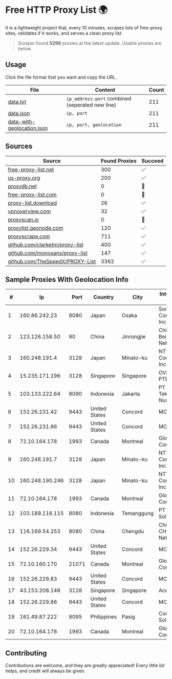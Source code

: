 
# Free HTTP Proxy List 🌍

It is a lightweight project that, every 10 minutes, scrapes lots of free-proxy sites, validates if it works, and serves a clean proxy list.


> Scraper found **5298** proxies at the latest update. Usable proxies are below.

## Usage

Click the file format that you want and copy the URL.


|File|Content|Count|
|----|-------|-----|
|[data.txt](https://raw.githubusercontent.com/themiralay/Proxy-List-World/master/data.txt)|`ip_address:port` combined (seperated new line)|211|
|[data.json](https://raw.githubusercontent.com/themiralay/Proxy-List-World/master/data.json)|`ip, port`|211|
|[data-with-geolocation.json](https://raw.githubusercontent.com/themiralay/Proxy-List-World/master/data-with-geolocation.json)|`ip, port, geolocation`|211|

## Sources

|Source|Found Proxies|Succeed|
|------|-------------|-------|
|[free-proxy-list.net](https://free-proxy-list.net)|300|✅|
|[us-proxy.org](https://www.us-proxy.org)|200|✅|
|[proxydb.net](http://proxydb.net)|0|🚫|
|[free-proxy-list.com](https://free-proxy-list.com/?page=&port=&type%5B%5D=http&type%5B%5D=https&up_time=0&search=Search)|0|🚫|
|[proxy-list.download](https://www.proxy-list.download/HTTP)|26|✅|
|[vpnoverview.com](https://vpnoverview.com/privacy/anonymous-browsing/free-proxy-servers)|32|✅|
|[proxyscan.io](https://www.proxyscan.io)|0|🚫|
|[proxylist.geonode.com](https://proxylist.geonode.com/api/proxy-list?limit=300&page=1&sort_by=lastChecked&sort_type=desc&protocols=http,https)|120|✅|
|[proxyscrape.com](https://api.proxyscrape.com/v2/?request=displayproxies&protocol=http&timeout=10000&country=all&ssl=all&anonymity=all)|711|✅|
|[github.com/clarketm/proxy-list](https://raw.githubusercontent.com/clarketm/proxy-list/master/proxy-list-raw.txt)|400|✅|
|[github.com/monosans/proxy-list](https://raw.githubusercontent.com/monosans/proxy-list/main/proxies/http.txt)|147|✅|
|[github.com/TheSpeedX/PROXY-List](https://raw.githubusercontent.com/TheSpeedX/PROXY-List/master/http.txt)|3362|✅|


## Sample Proxies With Geolocation Info

|#|Ip|Port|Country|City|Internet Service Provider|
|-|--|----|-------|----|-------------------------|
|1|160.86.242.23|8080|Japan|Osaka|Sony Network Communications Inc|
|2|123.126.158.50|80|China|Jinrongjie|China Unicom Beijing Province Network|
|3|160.248.191.4|3128|Japan|Minato-ku|NTT PC Communications, Inc.|
|4|15.235.171.196|3128|Singapore|Singapore|OVH Singapore PTE. LTD|
|5|103.133.222.64|8090|Indonesia|Jakarta|PT Cloud Teknologi Nusantara|
|6|152.26.231.42|9443|United States|Concord|MCNC|
|7|152.26.231.86|9443|United States|Concord|MCNC|
|8|72.10.164.178|1993|Canada|Montreal|GloboTech Communications|
|9|160.248.191.7|3128|Japan|Minato-ku|NTT PC Communications, Inc.|
|10|160.248.190.246|3128|Japan|Minato-ku|NTT PC Communications, Inc.|
|11|72.10.164.178|1993|Canada|Montreal|GloboTech Communications|
|12|103.189.116.115|8080|Indonesia|Temanggung|PT Callysta Total Solusindo|
|13|116.169.54.253|8080|China|Chengdu|China Unicom CHINA169 Network|
|14|152.26.229.34|9443|United States|Concord|MCNC|
|15|72.10.160.170|21071|Canada|Montreal|GloboTech Communications|
|16|152.26.229.83|9443|United States|Concord|MCNC|
|17|43.153.208.148|3128|Singapore|Singapore|Aceville Pte.ltd|
|18|152.26.229.86|9443|United States|Concord|MCNC|
|19|161.49.87.222|8095|Philippines|Pasig|Converge ICT Solution Inc|
|20|72.10.164.178|1993|Canada|Montreal|GloboTech Communications|



## Contributing

Contributions are welcome, and they are greatly appreciated! Every
little bit helps, and credit will always be given.

